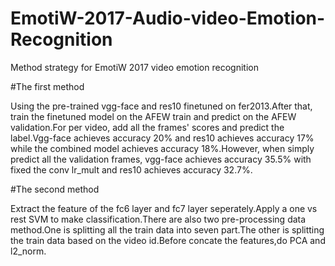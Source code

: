 # EmotiW-2017-Audio-video-Emotion-Recognition
Method strategy for EmotiW 2017 video emotion recognition

#The first method

Using the pre-trained vgg-face and res10 finetuned on fer2013.After that, train the finetuned model on the AFEW train and predict on the AFEW validation.For per video, add all the frames' scores  and predict the label.Vgg-face achieves accuracy 20% and res10 achieves accuracy 17% while the combined model achieves accuracy 18%.However, when simply predict all the validation frames, vgg-face achieves accuracy 35.5% with fixed the conv lr\_mult and res10 achieves accuracy 32.7%.

#The second method

Extract the feature of the fc6 layer and fc7 layer seperately.Apply a one vs rest SVM to make classification.There are also two pre-processing data method.One is splitting all the train data into seven part.The other is splitting the train data based on the video id.Before concate the features,do PCA and l2\_norm.
